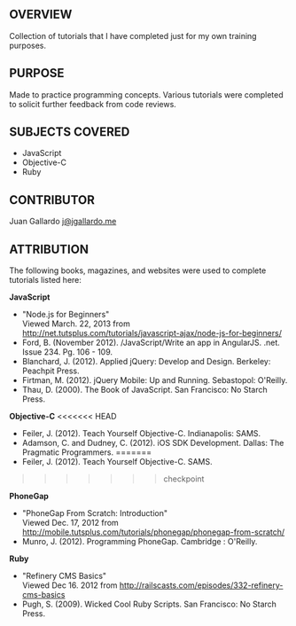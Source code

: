 OVERVIEW
------------------
Collection of tutorials that I have completed just for my own training purposes. 

PURPOSE
------------------
Made to practice programming concepts. Various tutorials were completed to solicit further feedback from code reviews. 

SUBJECTS COVERED
------------------
* JavaScript
* Objective-C
* Ruby

CONTRIBUTOR
------------------
Juan Gallardo j@jgallardo.me


ATTRIBUTION
------------------
The following books, magazines, and websites were used to complete tutorials listed here:

__JavaScript__
+ "Node.js for Beginners"<br />
Viewed March. 22, 2013 from http://net.tutsplus.com/tutorials/javascript-ajax/node-js-for-beginners/
+ Ford, B. (November 2012). /JavaScript/Write an app in AngularJS. .net. Issue 234. Pg. 106 - 109.
+ Blanchard, J. (2012). Applied jQuery: Develop and Design. Berkeley: Peachpit Press.
+ Firtman, M. (2012). jQuery Mobile: Up and Running. Sebastopol: O'Reilly.
+ Thau, D. (2000). The Book of JavaScript. San Francisco: No Starch Press. 

__Objective-C__
<<<<<<< HEAD
+ Feiler, J. (2012). Teach Yourself Objective-C. Indianapolis: SAMS. 
+ Adamson, C. and Dudney, C. (2012). iOS SDK Development. Dallas: The Pragmatic Programmers. 
=======
+ Feiler, J. (2012). Teach Yourself Objective-C. SAMS.
>>>>>>> checkpoint

__PhoneGap__ 
+ "PhoneGap From Scratch: Introduction"<br />
Viewed Dec. 17, 2012 from http://mobile.tutsplus.com/tutorials/phonegap/phonegap-from-scratch/
+ Munro, J. (2012). Programming PhoneGap. Cambridge : O'Reilly.

__Ruby__
+ "Refinery CMS Basics"<br />
Viewed Dec 16. 2012 from http://railscasts.com/episodes/332-refinery-cms-basics
+ Pugh, S. (2009). Wicked Cool Ruby Scripts. San Francisco: No Starch Press. 
